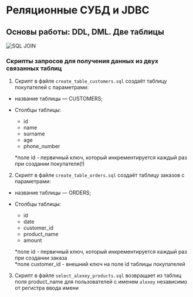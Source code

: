 # Реляционные СУБД и JDBC
## Основы работы: DDL, DML. Две таблицы

![SQL JOIN](https://pbs.twimg.com/media/FVIkxkCXEAELYYj?format=jpg&name=large "SQL JOIN")

### Скрипты запросов для получения данных из двух связанных таблиц


1. Cкрипт в файле <code>create_table_customers.sql</code> создаёт таблицу покупателей с параметрами:
- название таблицы — CUSTOMERS;
- Столбцы таблицы:
    - id
    - name
    - surname
    - age 
    - phone_number

    *поле id - первичный ключ, который инкрементируется каждый раз при создании покупателя(!)

2. Скрипт в файле <code>create_table_orders.sql</code> создаёт таблицу заказов с параметрами:
- название таблицы — ORDERS;
- Столбцы таблицы:
    - id
    - date
    - customer_id
    - product_name
    - amount 

    *поле id - первичный ключ, который инкрементируется каждый раз при создании заказа  
    *поле customer_id - внешний ключ на поле id таблицы покупателей


3. Скрипт в файле <code>select_alexey_products.sql</code> возвращает из таблиц поля product_name для пользователей с именем <code>alexey</code> независимо от регистра ввода имени




